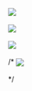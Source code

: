 <img align="center" src="https://wakatime.com/badge/user/cb4b18cb-0d3f-4ac8-b8e6-fc815252a62f.svg"><br/><br/>
<img align="center" src="https://github-readme-stats.vercel.app/api?username=pptx704&count_private=true&show_icons=true&theme=tokyonight&custom_title=Rafeed's%20Overview"><br/><br/>
<img align="center" src="https://github-readme-stats.vercel.app/api/top-langs/?username=pptx704&count_private=true&langs_count=8&theme=tokyonight&layout=compact&custom_title=Most%20Commited%20Languages"><br/><br/>
/* <img align="center" src="https://github-readme-stats.vercel.app/api/wakatime?username=pptx_704&layout=compact&theme=tokyonight&custom_title=Coding%20Activities%20since%20January%202021"><br/><br/> */
